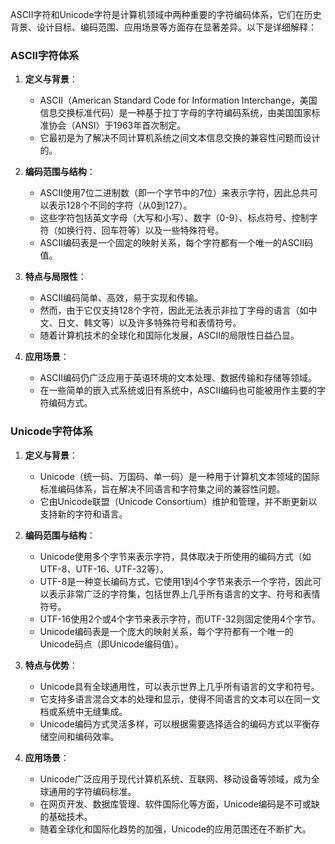 ASCII字符和Unicode字符是计算机领域中两种重要的字符编码体系，它们在历史背景、设计目标、编码范围、应用场景等方面存在显著差异。以下是详细解释：

### ASCII字符体系

1. **定义与背景**：
   - ASCII（American Standard Code for Information Interchange，美国信息交换标准代码）是一种基于拉丁字母的字符编码系统，由美国国家标准协会（ANSI）于1963年首次制定。
   - 它最初是为了解决不同计算机系统之间文本信息交换的兼容性问题而设计的。

2. **编码范围与结构**：
   - ASCII使用7位二进制数（即一个字节中的7位）来表示字符，因此总共可以表示128个不同的字符（从0到127）。
   - 这些字符包括英文字母（大写和小写）、数字（0-9）、标点符号、控制字符（如换行符、回车符等）以及一些特殊符号。
   - ASCII编码表是一个固定的映射关系，每个字符都有一个唯一的ASCII码值。

3. **特点与局限性**：
   - ASCII编码简单、高效，易于实现和传输。
   - 然而，由于它仅支持128个字符，因此无法表示非拉丁字母的语言（如中文、日文、韩文等）以及许多特殊符号和表情符号。
   - 随着计算机技术的全球化和国际化发展，ASCII的局限性日益凸显。

4. **应用场景**：
   - ASCII编码仍广泛应用于英语环境的文本处理、数据传输和存储等领域。
   - 在一些简单的嵌入式系统或旧有系统中，ASCII编码也可能被用作主要的字符编码方式。

### Unicode字符体系

1. **定义与背景**：
   - Unicode（统一码、万国码、单一码）是一种用于计算机文本领域的国际标准编码体系，旨在解决不同语言和字符集之间的兼容性问题。
   - 它由Unicode联盟（Unicode Consortium）维护和管理，并不断更新以支持新的字符和语言。

2. **编码范围与结构**：
   - Unicode使用多个字节来表示字符，具体取决于所使用的编码方式（如UTF-8、UTF-16、UTF-32等）。
   - UTF-8是一种变长编码方式，它使用1到4个字节来表示一个字符，因此可以表示非常广泛的字符集，包括世界上几乎所有语言的文字、符号和表情符号。
   - UTF-16使用2个或4个字节来表示字符，而UTF-32则固定使用4个字节。
   - Unicode编码表是一个庞大的映射关系，每个字符都有一个唯一的Unicode码点（即Unicode编码值）。

3. **特点与优势**：
   - Unicode具有全球通用性，可以表示世界上几乎所有语言的文字和符号。
   - 它支持多语言混合文本的处理和显示，使得不同语言的文本可以在同一文档或系统中无缝集成。
   - Unicode编码方式灵活多样，可以根据需要选择适合的编码方式以平衡存储空间和编码效率。

4. **应用场景**：
   - Unicode广泛应用于现代计算机系统、互联网、移动设备等领域，成为全球通用的字符编码标准。
   - 在网页开发、数据库管理、软件国际化等方面，Unicode编码是不可或缺的基础技术。
   - 随着全球化和国际化趋势的加强，Unicode的应用范围还在不断扩大。
